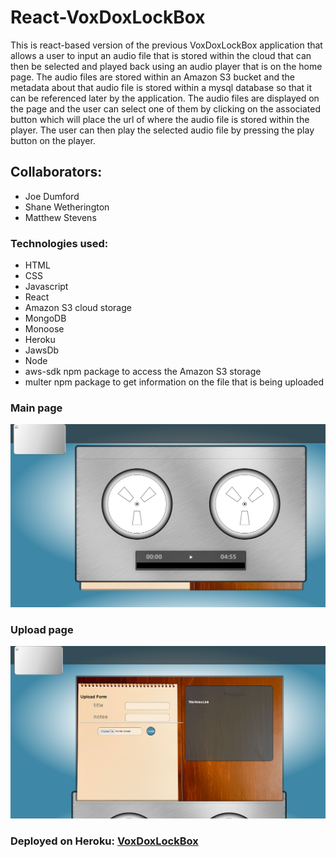 # React-VoxDoxLockBox
This is react-based version of the previous VoxDoxLockBox application that allows a user to input an audio file that is stored within the cloud that can then be selected and played back using an audio player that is on the home page.  The audio files are stored within an Amazon S3 bucket and the metadata about that audio file is stored within a mysql database so that it can be referenced later by the application.  The audio files are displayed on the page and the user can select one of them by clicking on the associated button which will place the url of where the audio file is stored within the player.  The user can then play the selected audio file by pressing the play button on the player.

## Collaborators:
* Joe Dumford
* Shane Wetherington
* Matthew Stevens


### Technologies used:
* HTML
* CSS
* Javascript
* React
* Amazon S3 cloud storage
* MongoDB
* Monoose
* Heroku
* JawsDb
* Node
* aws-sdk npm package to access the Amazon S3 storage
* multer npm package to get information on the file that is being uploaded

### Main page
![start](/assets/images/vox1.png)

### Upload page
![upload](/assets/images/vox2.png)

### Deployed on Heroku: [VoxDoxLockBox](https://damp-sea-97566.herokuapp.com/)

